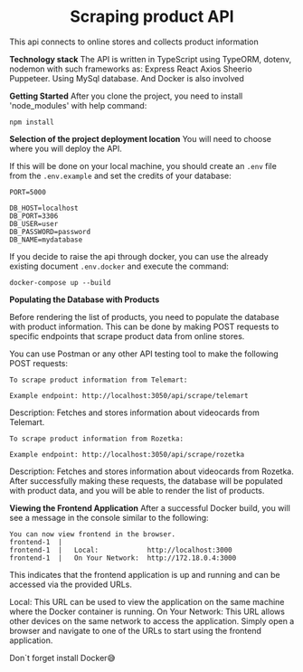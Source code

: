 <h1 align="center">Scraping product API</h1>

This api connects to online stores and collects product information

**Technology stack** The API is written in TypeScript using TypeORM, dotenv,
nodemon with such frameworks as: Express React Axios Sheerio Puppeteer. Using
MySql database. And Docker is also involved

**Getting Started** After you clone the project, you need to install
'node_modules' with help command:

```
npm install
```

**Selection of the project deployment location** You will need to choose where
you will deploy the API.

If this will be done on your local machine, you should create an `.env` file
from the `.env.example` and set the credits of your database:

```
PORT=5000

DB_HOST=localhost
DB_PORT=3306
DB_USER=user
DB_PASSWORD=password
DB_NAME=mydatabase
```

If you decide to raise the api through docker, you can use the already existing
document `.env.docker` and execute the command:

```
docker-compose up --build
```

**Populating the Database with Products**

Before rendering the list of products, you need to populate the database with
product information. This can be done by making POST requests to specific
endpoints that scrape product data from online stores.

You can use Postman or any other API testing tool to make the following POST
requests:

`To scrape product information from Telemart:`

```
Example endpoint: http://localhost:3050/api/scrape/telemart
```

Description: Fetches and stores information about videocards from Telemart.

`To scrape product information from Rozetka:`

```
Example endpoint: http://localhost:3050/api/scrape/rozetka
```

Description: Fetches and stores information about videocards from Rozetka. After
successfully making these requests, the database will be populated with product
data, and you will be able to render the list of products.

**Viewing the Frontend Application** After a successful Docker build, you will
see a message in the console similar to the following:

```
You can now view frontend in the browser.
frontend-1  |
frontend-1  |   Local:            http://localhost:3000
frontend-1  |   On Your Network:  http://172.18.0.4:3000
```

This indicates that the frontend application is up and running and can be
accessed via the provided URLs.

Local: This URL can be used to view the application on the same machine where
the Docker container is running. On Your Network: This URL allows other devices
on the same network to access the application. Simply open a browser and
navigate to one of the URLs to start using the frontend application.

Don`t forget install Docker😅
